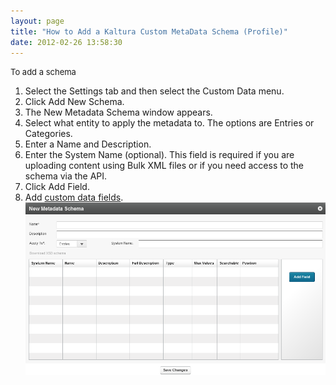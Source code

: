 ```yaml
---
layout: page
title: "How to Add a Kaltura Custom MetaData Schema (Profile)"
date: 2012-02-26 13:58:30
---
```


<p class="mce-procedure">
  <span style="font-size: small;">To add a schema</span>
</p>

1.  Select the Settings tab and then select the Custom Data menu.
2.  Click Add New Schema.
3.  The New Metadata Schema window appears.
4.  Select what entity to apply the metadata to. The options are Entries or Categories.
5.  Enter a Name and Description.
6.  Enter the System Name (optional). This field is required if you are uploading content using Bulk XML files or if you need access to the schema via the API.
7.  Click Add Field.
8.  Add <a href="{{site.url}}/documentation/Knowledge/how-add-fields-custom-metadata-profile.html" target="_blank">custom data fields</a>.<img src="../../assets/685">
